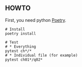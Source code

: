 ## HOWTO

First, you need python [Poetry](https://python-poetry.org).

```shell
# Install
poetry install

# Test
# * Everything
pytest ch*/*
# * Individual file (for example)
pytest ch01*/q02*
```
